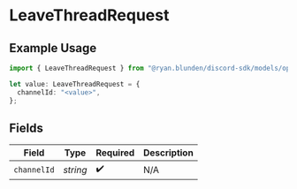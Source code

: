 # LeaveThreadRequest

## Example Usage

```typescript
import { LeaveThreadRequest } from "@ryan.blunden/discord-sdk/models/operations";

let value: LeaveThreadRequest = {
  channelId: "<value>",
};
```

## Fields

| Field              | Type               | Required           | Description        |
| ------------------ | ------------------ | ------------------ | ------------------ |
| `channelId`        | *string*           | :heavy_check_mark: | N/A                |